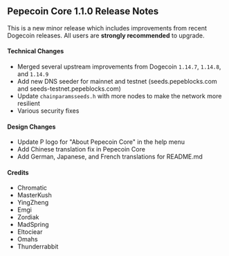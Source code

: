 ## Pepecoin Core 1.1.0 Release Notes

This is a new minor release which includes improvements from recent Dogecoin releases. All users are **strongly recommended** to upgrade.

#### Technical Changes

* Merged several upstream improvements from Dogecoin `1.14.7`, `1.14.8`, and `1.14.9`
* Add new DNS seeder for mainnet and testnet (seeds.pepeblocks.com and seeds-testnet.pepeblocks.com)
* Update `chainparamsseeds.h` with more nodes to make the network more resilient
* Various security fixes

#### Design Changes

* Update P logo for "About Pepecoin Core" in the help menu
* Add Chinese translation fix in Pepecoin Core
* Add German, Japanese, and French translations for README.md

#### Credits

* Chromatic
* MasterKush
* YingZheng
* Emgi
* Zordiak
* MadSpring
* Eltociear
* Omahs
* Thunderrabbit